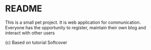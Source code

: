 # README

This is a small pet project. It is web application for communication. Everyone has the opportunity to register, maintain their own blog and interact with other users

(с) Based on tutorial Softcover
